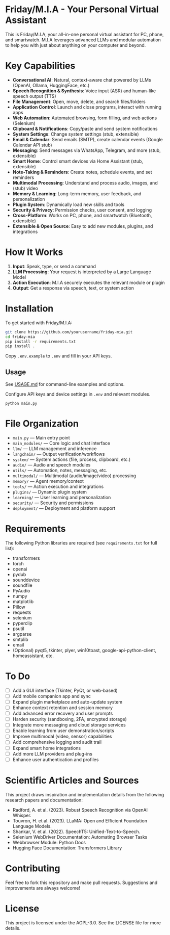 # Friday/M.I.A - Your Personal Virtual Assistant

This is Friday/M.I.A, your all-in-one personal virtual assistant for PC, phone, and smartwatch. M.I.A leverages advanced LLMs and modular automation to help you with just about anything on your computer and beyond.

# Key Capabilities

- **Conversational AI**: Natural, context-aware chat powered by LLMs (OpenAI, Ollama, HuggingFace, etc.)
- **Speech Recognition & Synthesis**: Voice input (ASR) and human-like speech output (TTS)
- **File Management**: Open, move, delete, and search files/folders
- **Application Control**: Launch and close programs, interact with running apps
- **Web Automation**: Automated browsing, form filling, and web actions (Selenium)
- **Clipboard & Notifications**: Copy/paste and send system notifications
- **System Settings**: Change system settings (stub, extensible)
- **Email & Calendar**: Send emails (SMTP), create calendar events (Google Calendar API stub)
- **Messaging**: Send messages via WhatsApp, Telegram, and more (stub, extensible)
- **Smart Home**: Control smart devices via Home Assistant (stub, extensible)
- **Note-Taking & Reminders**: Create notes, schedule events, and set reminders
- **Multimodal Processing**: Understand and process audio, images, and (stub) video
- **Memory & Learning**: Long-term memory, user feedback, and personalization
- **Plugin System**: Dynamically load new skills and tools
- **Security & Privacy**: Permission checks, user consent, and logging
- **Cross-Platform**: Works on PC, phone, and smartwatch (Bluetooth, extensible)
- **Extensible & Open Source**: Easy to add new modules, plugins, and integrations

# How It Works

1. **Input**: Speak, type, or send a command
2. **LLM Processing**: Your request is interpreted by a Large Language Model
3. **Action Execution**: M.I.A securely executes the relevant module or plugin
4. **Output**: Get a response via speech, text, or system action

# Installation

To get started with Friday/M.I.A:

```bash
git clone https://github.com/yourusername/friday-mia.git
cd friday-mia
pip install -r requirements.txt
pip install .
```

Copy `.env.example` to `.env` and fill in your API keys.

## Usage

See [USAGE.md](USAGE.md) for command-line examples and options.

Configure API keys and device settings in `.env` and relevant modules.

    python main.py

# File Organization

- `main.py` — Main entry point
- `main_modules/` — Core logic and chat interface
- `llm/` — LLM management and inference
- `langchain/` — Output verification/workflows
- `system/` — System actions (file, process, clipboard, etc.)
- `audio/` — Audio and speech modules
- `utils/` — Automation, notes, messaging, etc.
- `multimodal/` — Multimodal (audio/image/video) processing
- `memory/` — Agent memory/context
- `tools/` — Action execution and integrations
- `plugins/` — Dynamic plugin system
- `learning/` — User learning and personalization
- `security/` — Security and permissions
- `deployment/` — Deployment and platform support

# Requirements

The following Python libraries are required (see `requirements.txt` for full list):

- transformers
- torch
- openai
- pydub
- sounddevice
- soundfile
- PyAudio
- numpy
- matplotlib
- Pillow
- requests
- selenium
- pyperclip
- psutil
- argparse
- smtplib
- email
- (Optional) pyqt5, tkinter, plyer, win10toast, google-api-python-client, homeassistant, etc.

# To Do

- [ ] Add a GUI interface (Tkinter, PyQt, or web-based)
- [ ] Add mobile companion app and sync
- [ ] Expand plugin marketplace and auto-update system
- [ ] Enhance context retention and session memory
- [ ] Add advanced error recovery and user prompts
- [ ] Harden security (sandboxing, 2FA, encrypted storage)
- [ ] Integrate more messaging and cloud storage services
- [ ] Enable learning from user demonstration/scripts
- [ ] Improve multimodal (video, sensor) capabilities
- [ ] Add comprehensive logging and audit trail
- [ ] Expand smart home integrations
- [ ] Add more LLM providers and plug-ins
- [ ] Enhance user authentication and profiles

# Scientific Articles and Sources

This project draws inspiration and implementation details from the following research papers and documentation:

- Radford, A. et al. (2023). Robust Speech Recognition via OpenAI Whisper.
- Touvron, H. et al. (2023). LLaMA: Open and Efficient Foundation Language Models.
- Shankar, V. et al. (2022). SpeechT5: Unified-Text-to-Speech.
- Selenium WebDriver Documentation: Automating Browser Tasks
- Webbrowser Module: Python Docs
- Hugging Face Documentation: Transformers Library

# Contributing

Feel free to fork this repository and make pull requests. Suggestions and improvements are always welcome!

# License

This project is licensed under the AGPL-3.0. See the LICENSE file for more details.
